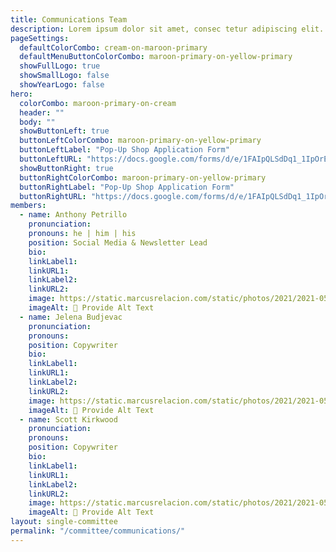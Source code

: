 ```yaml
---
title: Communications Team
description: Lorem ipsum dolor sit amet, consec tetur adipiscing elit. Vivamus et quam finibus, auctor arcu eu, consectetur erat. Mauris vitae arcu quis nunc varius.
pageSettings:
  defaultColorCombo: cream-on-maroon-primary
  defaultMenuButtonColorCombo: maroon-primary-on-yellow-primary
  showFullLogo: true
  showSmallLogo: false
  showYearLogo: false
hero:
  colorCombo: maroon-primary-on-cream
  header: ""
  body: ""
  showButtonLeft: true
  buttonLeftColorCombo: maroon-primary-on-yellow-primary
  buttonLeftLabel: "Pop-Up Shop Application Form"
  buttonLeftURL: "https://docs.google.com/forms/d/e/1FAIpQLSdDq1_1IpOrESQ2lM14hsZa0yeNW6abpoOVmeRiOXAdPpNYbA/viewform"
  showButtonRight: true
  buttonRightColorCombo: maroon-primary-on-yellow-primary
  buttonRightLabel: "Pop-Up Shop Application Form"
  buttonRightURL: "https://docs.google.com/forms/d/e/1FAIpQLSdDq1_1IpOrESQ2lM14hsZa0yeNW6abpoOVmeRiOXAdPpNYbA/viewform"
members:
  - name: Anthony Petrillo
    pronunciation:
    pronouns: he | him | his
    position: Social Media & Newsletter Lead
    bio:
    linkLabel1:
    linkURL1:
    linkLabel2:
    linkURL2:
    image: https://static.marcusrelacion.com/static/photos/2021/2021-05-02-12-55-PM-SONY-ILCE-7M3-4444-copyright-marcusrelacion-1.jpg
    imageAlt: 🛑 Provide Alt Text
  - name: Jelena Budjevac
    pronunciation:
    pronouns:
    position: Copywriter
    bio:
    linkLabel1:
    linkURL1:
    linkLabel2:
    linkURL2:
    image: https://static.marcusrelacion.com/static/photos/2021/2021-05-02-12-55-PM-SONY-ILCE-7M3-4444-copyright-marcusrelacion-1.jpg
    imageAlt: 🛑 Provide Alt Text
  - name: Scott Kirkwood
    pronunciation:
    pronouns:
    position: Copywriter
    bio:
    linkLabel1:
    linkURL1:
    linkLabel2:
    linkURL2:
    image: https://static.marcusrelacion.com/static/photos/2021/2021-05-02-12-55-PM-SONY-ILCE-7M3-4444-copyright-marcusrelacion-1.jpg
    imageAlt: 🛑 Provide Alt Text
layout: single-committee
permalink: "/committee/communications/"
---
```

